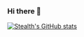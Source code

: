 ### Hi there 👋

[![Stealth's GitHub stats](https://github-readme-stats.vercel.app/api?username=Stealth1226&count_private=true&show_icons=true&theme=nord)](https://github.com/anuraghazra/github-readme-stats)

